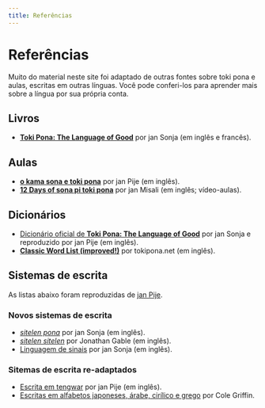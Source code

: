 ```yaml
---
title: Referências
---
```

# Referências

Muito do material neste site foi adaptado de outras fontes sobre toki pona e aulas, escritas em outras línguas. Você pode conferi-los para aprender mais sobre a língua por sua própria conta.

## Livros

- [**Toki Pona: The Language of Good**](https://www.amazon.com/Toki-Pona-Language-Sonja-Lang/dp/0978292308/) por jan Sonja (em inglês e francês).

## Aulas

- [**o kama sona e toki pona**](http://tokipona.net/tp/janpije/okamasona.php) por jan Pije (em inglês).
- [**12 Days of sona pi toki pona**](https://www.youtube.com/playlist?list=PLjOmpMyMxd8T9lZjF36c4mn4YgwZ4ToT6) por jan Misali (em inglês; vídeo-aulas).

## Dicionários

- [Dicionário oficial de **Toki Pona: The Language of Good**](http://tokipona.net/tp/janpije/dictionary.php) por jan Sonja e reproduzido por jan Pije (em inglês).
- [**Classic Word List (improved!)**](http://tokipona.net/tp/ClassicWordList.aspx) por tokipona.net (em inglês).

## Sistemas de escrita

As listas abaixo foram reproduzidas de [jan Pije](http://tokipona.net/tp/janpije/writingsystems.php).

### Novos sistemas de escrita

- [_sitelen pona_](http://tokipona.net/tp/janpije/hieroglyphs.php) por jan Sonja (em inglês).
- [_sitelen sitelen_](https://www.jonathangabel.com/archive/2012/learn_index.html) por Jonathan Gable (em inglês).
- [Linguagem de sinais](http://tokipona.net/tp/janpije/signlanguage.php) por jan Sonja (em inglês).

### Sitemas de escrita re-adaptados

- [Escrita em tengwar](http://tokipona.net/tp/janpije/tengwar.php) por jan Pije (em inglês).
- [Escritas em alfabetos japoneses, árabe, cirílico e grego](https://docs.google.com/spreadsheets/d/1Yzbwdhe4sOZHqr-6JJgrSZBFuJjDLEifn3VuhDaJP0k/edit?fbclid=IwAR0qOzYeEPcG5oqufi8-xuAqaJenBNCryg3qxfNEyJPai0d2dP4FvFut3kc#gid=0) por Cole Griffin.
